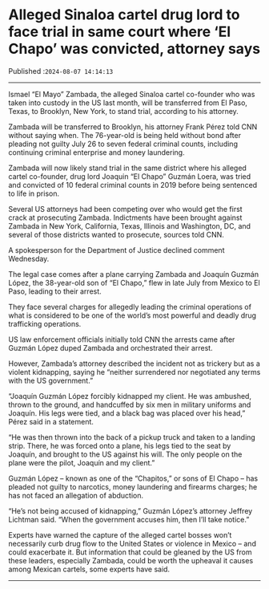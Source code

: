 # Alleged Sinaloa cartel drug lord to face trial in same court where ‘El Chapo’ was convicted, attorney says

Published :`2024-08-07 14:14:13`

---

Ismael “El Mayo” Zambada, the alleged Sinaloa cartel co-founder who was taken into custody in the US last month, will be transferred from El Paso, Texas, to Brooklyn, New York, to stand trial, according to his attorney.

Zambada will be transferred to Brooklyn, his attorney Frank Pérez told CNN without saying when. The 76-year-old is being held without bond after pleading not guilty July 26 to seven federal criminal counts, including continuing criminal enterprise and money laundering.

Zambada will now likely stand trial in the same district where his alleged cartel co-founder, drug lord Joaquin “El Chapo” Guzmán Loera, was tried and convicted of 10 federal criminal counts in 2019 before being sentenced to life in prison.

Several US attorneys had been competing over who would get the first crack at prosecuting Zambada. Indictments have been brought against Zambada in New York, California, Texas, Illinois and Washington, DC, and several of those districts wanted to prosecute, sources told CNN.

A spokesperson for the Department of Justice declined comment Wednesday.

The legal case comes after a plane carrying Zambada and Joaquín Guzmán López, the 38-year-old son of “El Chapo,” flew in late July from Mexico to El Paso, leading to their arrest.

They face several charges for allegedly leading the criminal operations of what is considered to be one of the world’s most powerful and deadly drug trafficking operations.

US law enforcement officials initially told CNN the arrests came after Guzmán López duped Zambada and orchestrated their arrest.

However, Zambada’s attorney described the incident not as trickery but as a violent kidnapping, saying he “neither surrendered nor negotiated any terms with the US government.”

“Joaquín Guzmán López forcibly kidnapped my client. He was ambushed, thrown to the ground, and handcuffed by six men in military uniforms and Joaquín. His legs were tied, and a black bag was placed over his head,” Pérez said in a statement.

“He was then thrown into the back of a pickup truck and taken to a landing strip. There, he was forced onto a plane, his legs tied to the seat by Joaquín, and brought to the US against his will. The only people on the plane were the pilot, Joaquín and my client.”

Guzmán López – known as one of the “Chapitos,” or sons of El Chapo – has pleaded not guilty to narcotics, money laundering and firearms charges; he has not faced an allegation of abduction.

“He’s not being accused of kidnapping,” Guzmán López’s attorney Jeffrey Lichtman said. “When the government accuses him, then I’ll take notice.”

Experts have warned the capture of the alleged cartel bosses won’t necessarily curb drug flow to the United States or violence in Mexico – and could exacerbate it. But information that could be gleaned by the US from these leaders, especially Zambada, could be worth the upheaval it causes among Mexican cartels, some experts have said.

---

